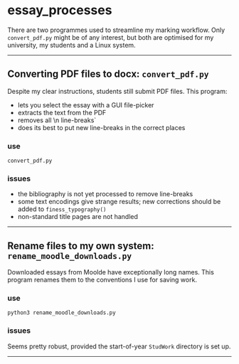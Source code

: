 # essay_processes
There are two programmes used to streamline my marking workflow. Only `convert_pdf.py` might be of any interest, but both are optimised for my university, my students and a Linux system.

---

## Converting PDF files to docx: `convert_pdf.py`
Despite my clear instructions, students still submit PDF files. This program:

- lets you select the essay with a GUI file-picker
- extracts the text from the PDF
- removes all \n line-breaks`
- does its best to put new line-breaks in the correct places

### use

`convert_pdf.py`

### issues

- the bibliography is not yet processed to remove line-breaks
- some text encodings give strange results; new corrections should be added to `finess_typography()`
- non-standard title pages are not handled

---

## Rename files to my own system: `rename_moodle_downloads.py`
Downloaded essays from Moolde have exceptionally long names. This program renames them to the conventions I use for saving work.

### use

`python3 rename_moodle_downloads.py`

### issues

Seems pretty robust, provided the start-of-year `StudWork` directory is set up.

***
